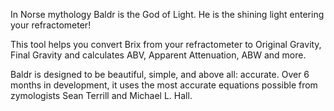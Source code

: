 In Norse mythology Baldr is the God of Light.
He is the shining light entering your refractometer!

This tool helps you convert Brix from your refractometer to Original Gravity, Final Gravity and calculates ABV, Apparent Attenuation, ABW and more.

Baldr is designed to be beautiful, simple, and above all: accurate. Over 6 months in development, it uses the most accurate equations possible from zymologists Sean Terrill and Michael L. Hall.
